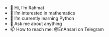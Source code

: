 - 👋 Hi, I’m Rahmat
- 👀 I’m interested in mathematics
- 🌱 I’m currently learning Python
- 💬 Ask me about anything
- 📫 How to reach me: @EnAnsari on Telegram

<!---
EnAnsari/EnAnsari is a ✨ special ✨ repository because its `README.md` (this file) appears on your GitHub profile.
You can click the Preview link to take a look at your changes.
--->
